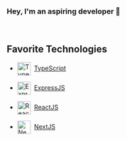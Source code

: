 ### **Hey, I'm an aspiring developer** 👋

<br />

## Favorite Technologies

- <img align="center" alt="TypeScript" width="30" src="https://cdn.jsdelivr.net/npm/simple-icons@3.13.0/icons/typescript.svg" />&nbsp; [TypeScript](https://www.typescriptlang.org/)

- <img align="center" alt="Express" width="30px" src="https://cdn.jsdelivr.net/npm/simple-icons@3.13.0/icons/node-dot-js.svg" /> &nbsp;[ExpressJS](https://expressjs.com/)

- <img align="center" alt="React" width="30px" src="https://cdn.jsdelivr.net/npm/simple-icons@3.13.0/icons/react.svg" /> &nbsp;[ReactJS](https://reactjs.org/)

- <img align="center" alt="Next" width="30px" src="https://cdn.jsdelivr.net/npm/simple-icons@3.13.0/icons/next-dot-js.svg" />&nbsp; [NextJS](https://nextjs.org/)

<!--
**SolaceMotion/SolaceMotion** is a ✨ _special_ ✨ repository because its `README.md` (this file) appears on your GitHub profile.

Here are some ideas to get you started:

- 🔭 I’m currently working on ...
- 🌱 I’m currently learning ...
- 👯 I’m looking to collaborate on ...
- 🤔 I’m looking for help with ...
- 💬 Ask me about ...
- 📫 How to reach me: ...
- 😄 Pronouns: ...
- ⚡ Fun fact: ...
-->
